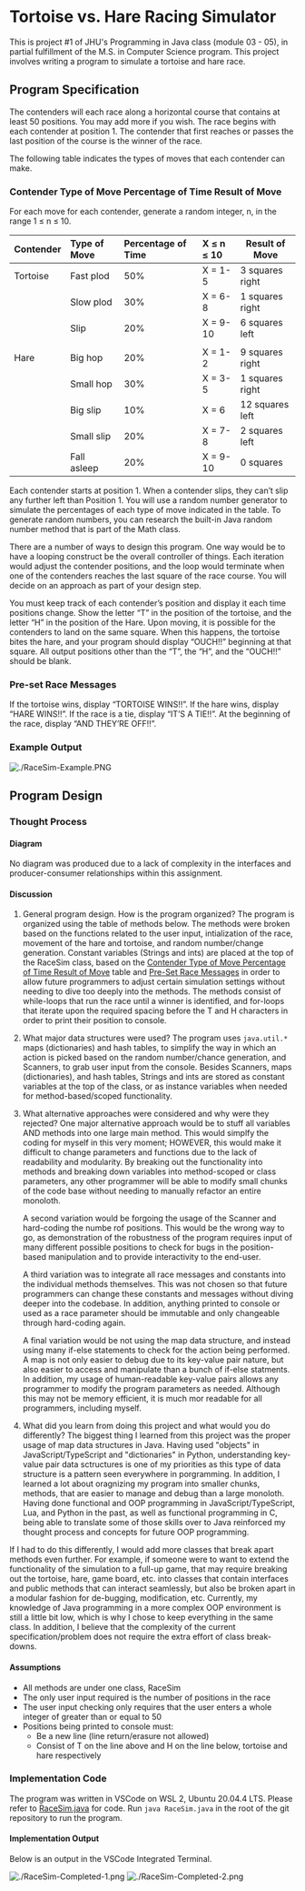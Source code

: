 # Tortoise vs. Hare Racing Simulator

This is project #1 of JHU's Programming in Java class (module 03 - 05), in partial fulfillment of the M.S. in Computer Science program. This project involves writing a program to simulate a tortoise and hare race.

## Program Specification

The contenders will each race along a horizontal course that contains at least 50 positions. You may add more if you wish. The race begins with each contender at position 1. The contender that first reaches or passes the last position of the course is the winner of the race.

The following table indicates the types of moves that each contender can make.

### Contender Type of Move Percentage of Time Result of Move

For each move for each contender, generate a random integer, n, in the range 1 ≤ n ≤ 10.

| Contender | Type of Move | Percentage of Time | X ≤ n ≤ 10 | Result of Move  |
| :-------- | :----------- | :----------------- | :--------- | --------------- |
| Tortoise  | Fast plod    | 50%                | X = 1-5    | 3 squares right |
|           | Slow plod    | 30%                | X = 6-8    | 1 squares right |
|           | Slip         | 20%                | X = 9-10   | 6 squares left  |
|           |              |                    |            |                 |
| Hare      | Big hop      | 20%                | X = 1-2    | 9 squares right |
|           | Small hop    | 30%                | X = 3-5    | 1 squares right |
|           | Big slip     | 10%                | X = 6      | 12 squares left |
|           | Small slip   | 20%                | X = 7-8    | 2 squares left  |
|           | Fall asleep  | 20%                | X = 9-10   | 0 squares       |

Each contender starts at position 1. When a contender slips, they can’t slip any further left than Position 1. You will use a random number generator to simulate the percentages of each type of move indicated in the table. To generate random numbers, you can research the built-in Java random number method that is part of the Math class.

There are a number of ways to design this program. One way would be to have a looping construct be the overall controller of things. Each iteration would adjust the contender positions, and the loop would terminate when one of the contenders reaches the last square of the race course. You will decide on an approach as part of your design step.

You must keep track of each contender’s position and display it each time positions change. Show the letter “T” in the position of the tortoise, and the letter “H” in the position of the Hare. Upon moving, it is possible for the contenders to land on the same square. When this happens, the tortoise bites the hare, and your program should display “OUCH!!” beginning at that square. All output positions other than the “T”, the “H”, and the “OUCH!!” should be blank.

### Pre-set Race Messages

If the tortoise wins, display “TORTOISE WINS!!”. If the hare wins, display “HARE WINS!!”. If the race is a tie, display “IT’S A TIE!!”. At the beginning of the race, display “AND THEY’RE OFF!!”.

### Example Output

<img src="./RaceSim-Example.png" alt="./RaceSim-Example.PNG">

## Program Design

### Thought Process

#### Diagram

No diagram was produced due to a lack of complexity in the interfaces and producer-consumer relationships within this assignment.

#### Discussion

1. General program design. How is the program organized?
   The program is organized using the table of methods below. The methods were broken based on the functions related to the user input, intialization of the race, movement of the hare and tortoise, and random number/change generation. Constant variables (Strings and ints) are placed at the top of the RaceSim class, based on the [Contender Type of Move Percentage of Time Result of Move](#Contender-Type-of-Move-Percentage-of-Time-Result-of-Move) table and [Pre-Set Race Messages](Pre-Set-Race-Messages) in order to allow future programmers to adjust certain simulation settings without needing to dive too deeply into the methods. The methods consist of while-loops that run the race until a winner is identified, and for-loops that iterate upon the required spacing before the T and H characters in order to print their position to console.

2. What major data structures were used?
   The program uses `java.util.*` maps (dictionaries) and hash tables, to simplify the way in which an action is picked based on the random number/chance generation, and Scanners, to grab user input from the console. Besides Scanners, maps (dictionaries), and hash tables, Strings and ints are stored as constant variables at the top of the class, or as instance variables when needed for method-based/scoped functionality.

3. What alternative approaches were considered and why were they rejected?
   One major alternative approach would be to stuff all variables AND methods into one large main method. This would simplfy the coding for myself in this very moment; HOWEVER, this would make it difficult to change parameters and functions due to the lack of readability and modularity. By breaking out the functionality into methods and breaking down variables into method-scoped or class parameters, any other programmer will be able to modify small chunks of the code base without needing to manually refactor an entire monoloth.

   A second variation would be forgoing the usage of the Scanner and hard-coding the numbe rof positions. This would be the wrong way to go, as demonstration of the robustness of the program requires input of many different possible positions to check for bugs in the position-based manipulation and to provide interactivity to the end-user.

   A third variation was to integrate all race messages and constants into the individual methods themselves. This was not chosen so that future programmers can change these constants and messages without diving deeper into the codebase. In addition, anything printed to console or used as a race parameter should be immutable and only changeable through hard-coding again.

   A final variation would be not using the map data structure, and instead using many if-else statements to check for the action being performed. A map is not only easier to debug due to its key-value pair nature, but also easier to access and manipulate than a bunch of if-else statments. In addition, my usage of human-readable key-value pairs allows any programmer to modify the program parameters as needed. Although this may not be memory efficient, it is much mor readable for all programmers, including myself.

4. What did you learn from doing this project and what would you do differently?
  The biggest thing I learned from this project was the proper usage of map data structures in Java. Having used "objects" in JavaScript/TypeScript and "dictionaries" in Python, understanding key-value pair data sctructures is one of my priorities as this type of data structure is a pattern seen everywhere in porgramming. In addition, I learned a lot about oragnizing my program into smaller chunks, methods, that are easier to manage and debug than a large monoloth. Having done functional and OOP programming in JavaScript/TypeScript, Lua, and Python in the past, as well as functional programming in C, being able to translate some of those skills over to Java reinforced my thought process and concepts for future OOP programming.

  If I had to do this differently, I would add more classes that break apart methods even further. For example, if someone were to want to extend the functionality of the simulation to a full-up game, that may require breaking out the tortoise, hare, game board, etc. into classes that contain interfaces and public methods that can interact seamlessly, but also be broken apart in a modular fashion for de-bugging, modification, etc. Currently, my knowledge of Java programming in a more complex OOP environment is still a little bit low, which is why I chose to keep everything in the same class. In addition, I believe that the complexity of the current specification/problem does not require the extra effort of class break-downs.

#### Assumptions

- All methods are under one class, RaceSim
- The only user input required is the number of positions in the race
- The user input checking only requires that the user enters a whole integer of greater than or equal to 50
- Positions being printed to console must:
  - Be a new line (line return/erasure not allowed)
  - Consist of T on the line above and H on the line below, tortoise and hare respectively

### Implementation Code

The program was written in VSCode on WSL 2, Ubuntu 20.04.4 LTS. Please refer to [RaceSim.java](./RaceSim.java) for code. Run `java RaceSim.java` in the root of the git repository to run the program.

#### Implementation Output

Below is an output in the VSCode Integrated Terminal.

<img src="./RaceSim-Completed-1.png" alt="./RaceSim-Completed-1.png">
<img src="./RaceSim-Completed-2.png" alt="./RaceSim-Completed-2.png">
